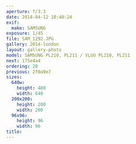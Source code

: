 ```yaml
---
aperture: f/3.3
date: 2014-04-12 10:40:24
exif:
  make: SAMSUNG
exposure: 1/45
file: SAM_1292.JPG
gallery: 2014-london
layout: gallery-photo
model: SAMSUNG PL210, PL211 / VLUU PL210, PL211
next: 175e4a4
ordering: 20
previous: 2f0a9e7
sizes:
  640w:
    height: 480
    width: 640
  200x200:
    height: 200
    width: 200
  96x96:
    height: 96
    width: 96
title: 
---
```

